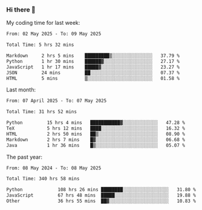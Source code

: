 ### Hi there 👋

My coding time for last week:

<!--START_SECTION:week-->

```txt
From: 02 May 2025 - To: 09 May 2025

Total Time: 5 hrs 32 mins

Markdown     2 hrs 5 mins    █████████▒░░░░░░░░░░░░░░░   37.79 %
Python       1 hr 30 mins    ██████▓░░░░░░░░░░░░░░░░░░   27.17 %
JavaScript   1 hr 17 mins    █████▓░░░░░░░░░░░░░░░░░░░   23.27 %
JSON         24 mins         ██░░░░░░░░░░░░░░░░░░░░░░░   07.37 %
HTML         5 mins          ▒░░░░░░░░░░░░░░░░░░░░░░░░   01.58 %
```

<!--END_SECTION:week-->

Last month:

<!--START_SECTION:month-->

```txt
From: 07 April 2025 - To: 07 May 2025

Total Time: 31 hrs 52 mins

Python         15 hrs 4 mins   ███████████▓░░░░░░░░░░░░░   47.28 %
TeX            5 hrs 12 mins   ████░░░░░░░░░░░░░░░░░░░░░   16.32 %
HTML           2 hrs 50 mins   ██▒░░░░░░░░░░░░░░░░░░░░░░   08.90 %
Markdown       2 hrs 7 mins    █▓░░░░░░░░░░░░░░░░░░░░░░░   06.68 %
Java           1 hr 36 mins    █▒░░░░░░░░░░░░░░░░░░░░░░░   05.07 %
```

<!--END_SECTION:month-->

The past year:

<!--START_SECTION:year-->

```txt
From: 08 May 2024 - To: 08 May 2025

Total Time: 340 hrs 58 mins

Python             108 hrs 26 mins ████████░░░░░░░░░░░░░░░░░   31.80 %
JavaScript         67 hrs 48 mins  █████░░░░░░░░░░░░░░░░░░░░   19.88 %
Other              36 hrs 55 mins  ██▓░░░░░░░░░░░░░░░░░░░░░░   10.83 %
```

<!--END_SECTION:year-->

